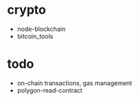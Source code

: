 # crypto

* node-blockchain
* bitcoin_tools



# todo
* on-chain transactions, gas management
* polygon-read-contract